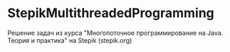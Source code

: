 # StepikMultithreadedProgramming
Решение задач из курса "Многопоточное программирование на Java. Теория и практика" на Stepik (stepik.org)
